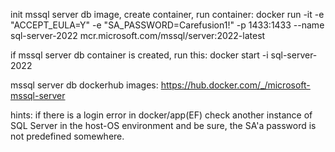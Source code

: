 init mssql server db image, create container, run container:
docker run -it -e "ACCEPT_EULA=Y" -e "SA_PASSWORD=Carefusion1!" -p 1433:1433 --name sql-server-2022 mcr.microsoft.com/mssql/server:2022-latest

if mssql server db container is created, run this:
docker start -i sql-server-2022

mssql server db dockerhub images: https://hub.docker.com/_/microsoft-mssql-server

hints: if there is a login error in docker/app(EF) check another instance of SQL Server in the host-OS environment and be sure, the SA'a password is not predefined somewhere.